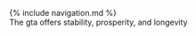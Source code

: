 <!DOCTYPE html>
<html>
<head>
  <meta name="viewport" content="width=device-width, initial-scale=1, shrink-to-fit=no">

  <!-- Site Icon -->
  <link rel="shortcut icon" type="image/x-icon" href="{{site.baseurl}}/favicon.ico?">

  <!-- Google Fonts -->
  <link href="https://fonts.googleapis.com/css?family=Montserrat:400,700|Raleway:300,400" rel="stylesheet">
  <link href="https://fonts.googleapis.com/css?family=Open+Sans:600" rel="stylesheet">

  <!-- Bootstrap 4 (CSS) -->
  <link rel="stylesheet" href="https://stackpath.bootstrapcdn.com/bootstrap/4.1.1/css/bootstrap.min.css" integrity="sha384-WskhaSGFgHYWDcbwN70/dfYBj47jz9qbsMId/iRN3ewGhXQFZCSftd1LZCfmhktB" crossorigin="anonymous">

  <!-- jQuery -->
  <script src="https://code.jquery.com/jquery-3.3.1.slim.min.js" integrity="sha384-q8i/X+965DzO0rT7abK41JStQIAqVgRVzpbzo5smXKp4YfRvH+8abtTE1Pi6jizo" crossorigin="anonymous"></script>

  <!-- Bootstrap 4 (Popper JS) -->
  <script src="https://cdnjs.cloudflare.com/ajax/libs/popper.js/1.14.3/umd/popper.min.js" integrity="sha384-ZMP7rVo3mIykV+2+9J3UJ46jBk0WLaUAdn689aCwoqbBJiSnjAK/l8WvCWPIPm49" crossorigin="anonymous"></script>

  <!-- Bootstrap 4 (JS) -->
  <script src="https://stackpath.bootstrapcdn.com/bootstrap/4.1.1/js/bootstrap.min.js" integrity="sha384-smHYKdLADwkXOn1EmN1qk/HfnUcbVRZyYmZ4qpPea6sjB/pTJ0euyQp0Mk8ck+5T" crossorigin="anonymous"></script>

  <!-- Font Awesome 5 -->
  <link rel="stylesheet" href="https://use.fontawesome.com/releases/v5.0.13/css/all.css" integrity="sha384-DNOHZ68U8hZfKXOrtjWvjxusGo9WQnrNx2sqG0tfsghAvtVlRW3tvkXWZh58N9jp" crossorigin="anonymous">

  <!-- App Styles -->
  <link rel="stylesheet" href="{{site.baseurl}}/css/style.css">
</head>
<body>
  {% include navigation.md %}
  <div class="notification">
    The gta offers stability, prosperity, and longevity
  </div>
